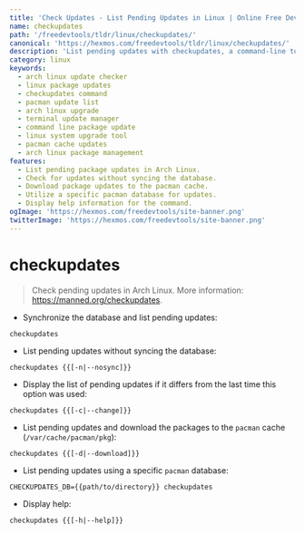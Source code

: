 ```yaml
---
title: 'Check Updates - List Pending Updates in Linux | Online Free DevTools by Hexmos'
name: checkupdates
path: '/freedevtools/tldr/linux/checkupdates/'
canonical: 'https://hexmos.com/freedevtools/tldr/linux/checkupdates/'
description: 'List pending updates with checkupdates, a command-line tool for Arch Linux. Monitor package updates without syncing, and manage cached packages. Free online tool, no registration required.'
category: linux
keywords:
  - arch linux update checker
  - linux package updates
  - checkupdates command
  - pacman update list
  - arch linux upgrade
  - terminal update manager
  - command line package update
  - linux system upgrade tool
  - pacman cache updates
  - arch linux package management
features:
  - List pending package updates in Arch Linux.
  - Check for updates without syncing the database.
  - Download package updates to the pacman cache.
  - Utilize a specific pacman database for updates.
  - Display help information for the command.
ogImage: 'https://hexmos.com/freedevtools/site-banner.png'
twitterImage: 'https://hexmos.com/freedevtools/site-banner.png'
---
```


# checkupdates

> Check pending updates in Arch Linux.
> More information: <https://manned.org/checkupdates>.

- Synchronize the database and list pending updates:

`checkupdates`

- List pending updates without syncing the database:

`checkupdates {{[-n|--nosync]}}`

- Display the list of pending updates if it differs from the last time this option was used:

`checkupdates {{[-c|--change]}}`

- List pending updates and download the packages to the `pacman` cache (`/var/cache/pacman/pkg`):

`checkupdates {{[-d|--download]}}`

- List pending updates using a specific `pacman` database:

`CHECKUPDATES_DB={{path/to/directory}} checkupdates`

- Display help:

`checkupdates {{[-h|--help]}}`
